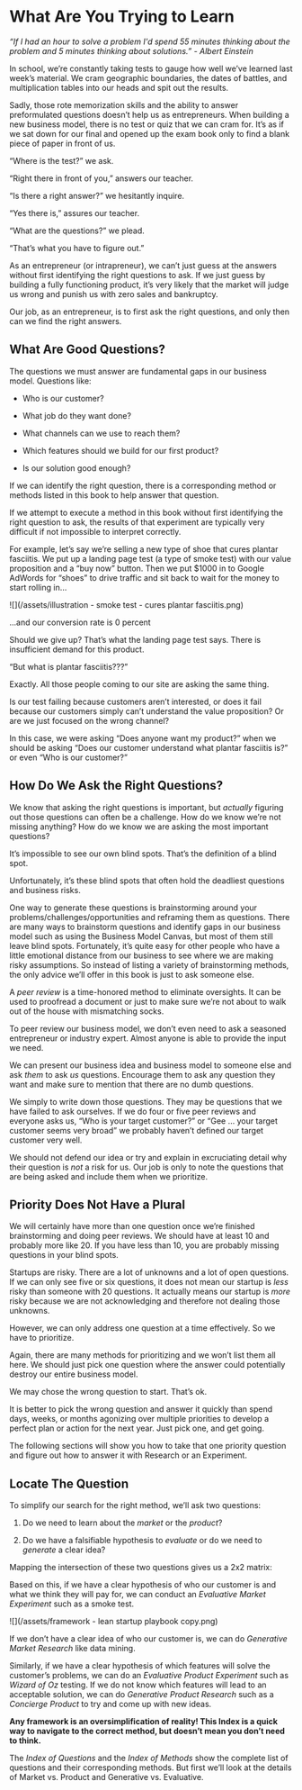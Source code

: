 # What Are You Trying to Learn

_“If I had an hour to solve a problem I'd spend 55 minutes thinking about the problem and 5 minutes thinking about solutions.” - Albert Einstein_

In school, we’re constantly taking tests to gauge how well we’ve learned last week’s material. We cram geographic boundaries, the dates of battles, and multiplication tables into our heads and spit out the results.

Sadly, those rote memorization skills and the ability to answer preformulated questions doesn’t help us as entrepreneurs. When building a new business model, there is no test or quiz that we can cram for. It’s as if we sat down for our final and opened up the exam book only to find a blank piece of paper in front of us.

“Where is the test?” we ask.

“Right there in front of you,” answers our teacher.

“Is there a right answer?” we hesitantly inquire.

“Yes there is,” assures our teacher.

“What are the questions?” we plead.

“That’s what you have to figure out.”

As an entrepreneur \(or intrapreneur\), we can’t just guess at the answers without first identifying the right questions to ask. If we just guess by building a fully functioning product, it’s very likely that the market will judge us wrong and punish us with zero sales and bankruptcy.

Our job, as an entrepreneur, is to first ask the right questions, and only then can we find the right answers.

## What Are Good Questions?

The questions we must answer are fundamental gaps in our business model. Questions like:

* Who is our customer?

* What job do they want done?

* What channels can we use to reach them?

* Which features should we build for our first product?

* Is our solution good enough?

If we can identify the right question, there is a corresponding method or methods listed in this book to help answer that question.

If we attempt to execute a method in this book without first identifying the right question to ask, the results of that experiment are typically very difficult if not impossible to interpret correctly.

For example, let’s say we’re selling a new type of shoe that cures plantar fasciitis. We put up a landing page test \(a type of smoke test\) with our value proposition and a “buy now” button. Then we put $1000 in to Google AdWords for “shoes” to drive traffic and sit back to wait for the money to start rolling in…

![](/assets/illustration - smoke test - cures plantar fasciitis.png)

…and our conversion rate is 0 percent

Should we give up? That’s what the landing page test says. There is insufficient demand for this product.

“But what is plantar fasciitis???”

Exactly. All those people coming to our site are asking the same thing.

Is our test failing because customers aren’t interested, or does it fail because our customers simply can’t understand the value proposition? Or are we just focused on the wrong channel?

In this case, we were asking “Does anyone want my product?” when we should be asking “Does our customer understand what plantar fasciitis is?” or even “Who is our customer?”

## **How Do We Ask the Right Questions?**

We know that asking the right questions is important, but _actually_ figuring out those questions can often be a challenge. How do we know we’re not missing anything? How do we know we are asking the most important questions?

It’s impossible to see our own blind spots. That’s the definition of a blind spot.

Unfortunately, it’s these blind spots that often hold the deadliest questions and business risks.

One way to generate these questions is brainstorming around your problems/challenges/opportunities and reframing them as questions. There are many ways to brainstorm questions and identify gaps in our business model such as using the Business Model Canvas, but most of them still leave blind spots. Fortunately, it’s quite easy for other people who have a little emotional distance from our business to see where we are making risky assumptions. So instead of listing a variety of brainstorming methods, the only advice we’ll offer in this book is just to ask someone else.

A _peer review_ is a time-honored method to eliminate oversights. It can be used to proofread a document or just to make sure we’re not about to walk out of the house with mismatching socks.

To peer review our business model, we don’t even need to ask a seasoned entrepreneur or industry expert. Almost anyone is able to provide the input we need.

We can present our business idea and business model to someone else and ask _them_ to ask _us_ questions. Encourage them to ask any question they want and make sure to mention that there are no dumb questions.

We simply to write down those questions. They may be questions that we have failed to ask ourselves. If we do four or five peer reviews and everyone asks us, “Who is your target customer?” or “Gee … your target customer seems very broad” we probably haven’t defined our target customer very well.

We should not defend our idea or try and explain in excruciating detail why their question is _not_ a risk for us. Our job is only to note the questions that are being asked and include them when we prioritize.

## Priority Does Not Have a Plural

We will certainly have more than one question once we’re finished brainstorming and doing peer reviews. We should have at least 10 and probably more like 20. If you have less than 10, you are probably missing questions in your blind spots.

Startups are risky. There are a lot of unknowns and a lot of open questions. If we can only see five or six questions, it does not mean our startup is _less_ risky than someone with 20 questions. It actually means our startup is _more_ risky because we are not acknowledging and therefore not dealing those unknowns.

However, we can only address one question at a time effectively. So we have to prioritize.

Again, there are many methods for prioritizing and we won’t list them all here. We should just pick one question where the answer could potentially destroy our entire business model.

We may chose the wrong question to start. That’s ok.

It is better to pick the wrong question and answer it quickly than spend days, weeks, or months agonizing over multiple priorities to develop a perfect plan or action for the next year. Just pick one, and get going.

The following sections will show you how to take that one priority question and figure out how to answer it with Research or an Experiment.

## Locate The Question

To simplify our search for the right method, we’ll ask two questions:

1. Do we need to learn about the _market_ or the _product_?

2. Do we have a falsifiable hypothesis to _evaluate_ or do we need to _generate_ a clear idea?

Mapping the intersection of these two questions gives us a 2x2 matrix:

Based on this, if we have a clear hypothesis of who our customer is and what we think they will pay for, we can conduct an _Evaluative Market Experiment_ such as a smoke test.

![](/assets/framework - lean startup playbook copy.png)

If we don’t have a clear idea of who our customer is, we can do _Generative Market Research_ like data mining.

Similarly, if we have a clear hypothesis of which features will solve the customer’s problems, we can do an _Evaluative Product Experiment_ such as _Wizard of Oz_ testing. If we do not know which features will lead to an acceptable solution, we can do _Generative Product Research_ such as a _Concierge Product_ to try and come up with new ideas.

**Any framework is an oversimplification of reality! This Index is a quick way to navigate to the correct method, but doesn’t mean you don’t need to think.**

The _Index of Questions_ and the _Index of Methods_ show the complete list of questions and their corresponding methods. But first we’ll look at the details of Market vs. Product and Generative vs. Evaluative.

